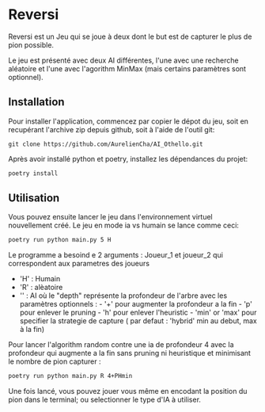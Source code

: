 # Reversi

Reversi est un Jeu qui se joue à deux dont le but est de capturer le plus de pion possible.

Le jeu est présenté avec deux AI différentes, l'une avec une recherche aléatoire et l'une avec l'agorithm MinMax (mais certains paramètres sont optionnel).


## Installation

Pour installer l'application, commencez par copier le dépot du jeu,
soit en recupérant l'archive zip depuis github, soit à l'aide de l'outil git:
```
git clone https://github.com/AurelienCha/AI_Othello.git
```

Après avoir installé python et poetry, installez les dépendances du projet:

```bash
poetry install
```

## Utilisation

Vous pouvez ensuite lancer le jeu dans l'environnement virtuel nouvellement créé.
Le jeu en mode ia vs humain se lance comme ceci:
```bash
poetry run python main.py 5 H
```
Le programme a besoind e 2 arguments : Joueur_1 et joueur_2 qui correspondent aux parametres des joueurs 
 - 'H' : Humain
 - 'R' : alèatoire
 - '<depth>' : AI où le "depth" représente la profondeur de l'arbre avec les paramètres optionnels :
               - '+' pour augmenter la profondeur a la fin
               - 'p' pour enlever le pruning
               - 'h' pour enlever l'heuristic
               - 'min' or 'max' pour specifier la strategie de capture ( par defaut : 'hybrid' min au debut, max à la fin)

Pour lancer l'algorithm random contre une ia de profondeur 4 avec la profondeur qui augmente a la fin sans pruning ni heuristique et minimisant le nombre de pion capturer :
```bash
poetry run python main.py R 4+PHmin
```

Une fois lancé, vous pouvez jouer vous même en encodant la position du pion dans le terminal; ou selectionner le type d'IA à utiliser.




